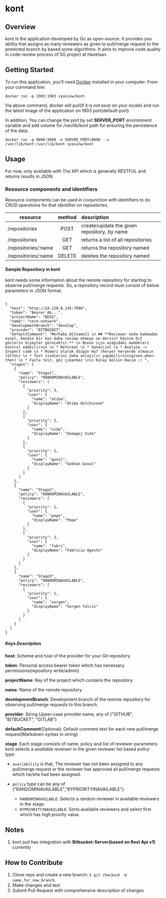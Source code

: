 
# kont


## Overview

kont is the application developed by Go as open-source. It provides you ability that assigns as many reviewers as given
to pull/merge request to the protected branch by based some algorithms. It aims to improve code quality in code-review process of 5G project at Havelsan.

## Getting Started

To run this application, you'll need [Docker](https://docs.docker.com/get-docker/) installed in your computer. From your command line:

```
docker run -p 1903:1903 vyasinw/kont
```
Via above command, docker will pull(if it is not exist on your locale) and run the latest image of the application on 1903 port(default-port). 

In addition, 
You can change the port by set **SERVER_PORT** environment variable and add volume for */var/lib/kont* path for ensuring the persistence of the data.


```
docker run -p 9090:9090 -e SERVER_PORT=9090  -v /var/lib/kont:/var/lib/kont vyasinw/kont
```
## Usage
For now, only available with The API which is generally RESTFUL and returns results in JSON.

### Resource components and identifiers
Resource components can be used in conjunction with identifiers to do CRUD operations for that identifier on repositories.

| resource          | method        | description  |
| -------------     |:-------------:|:-------------|
| /repositories       | POST          | create/update the given repository, by name |
| /repositories       | GET           | returns a list of all repositories |
| /repositories/:name | GET           | returns the repository named |
| /repositories/:name | DELETE        | deletes the repository named |

#### Sample Repository in kont
kont needs some information about the remote repository for starting to observe pull/merge requests. So, a repository record
must consist of below parameters in JSON format.

```json5

{
  "host": "http://10.120.0.145:7990",
  "token": "Bearer Ab...",
  "projectName": "BESG",
  "name": "core-network",
  "developmentBranch": "develop",
  "provider": "BITBUCKET",
  "defaultComment": "Merhaba @{{name}} \n ## **Reviewer koda bakmadan evvel, kendin bir kez daha review etmeye ne dersin? Eminim ELF gözlerin bişeyler görecektir.** \n Bunun için aşağıdaki maddeleri kontrol edebilirsin \n * Reformat \n * SonarLint \n * Analyze -> Inspect code \n * Mimari olarak düzgün mü? (heryer heryerde olmasın lütfen) \n * Test isimlerini daha anlaşılır yapabilirsin(given-when-then) \n * Fazla test, göz çıkarmaz \n\n Kolay Gelsin Hacım :) ",
  "stages": [
    {
      "name": "Stage1",
      "policy": "RANDOMINAVAILABLE",
      "reviewers": [
        {
          "priority": 3,
          "user": {
            "name": "atiba",
            "displayName": "Atiba Hutchinson"
          }
        },
        {
          "priority": 2,
          "user": {
            "name": "vida",
            "displayName": "Domagoj Vida"
          }
        },
        {
          "priority": 1,
          "user": {
            "name": "gonul",
            "displayName": "Gokhan Gonul"
          }
        }
      ]
    },
    {
      "name": "Stage2",
      "policy": "RANDOMINAVAILABLE",
      "reviewers": [
        {
          "priority": 1,
          "user": {
            "name": "pepe",
            "displayName": "Pepe"
          }
        },
        {
          "priority": 2,
          "user": {
            "name": "fabri",
            "displayName": "Fabricio Agosto"
          }
        }
      ]
    },
    {
      "name": "Stage3",
      "policy": "RANDOMINAVAILABLE",
      "reviewers": [
        {
          "priority": 1,
          "user": {
            "name": "sergen",
            "displayName": "Sergen Yalcin"
          }
        }
      ]
    }
  ]
}

```
##### Keys Description
**host**: Scheme and host of the provider for your Git repository.

**token**: Personal access bearer token which has necessary permissions(repository write/admin)

**projectName**: Key of the project which contains the repository

**name**: Name of the remote repository

**developmentBranch**: Development branch of the remote repository for observing pull/merge requests to this branch.

**provider**: String Upper-case provider name, any of ("GITHUB", "BITBUCKET", "GITLAB")

**defaultComment**(Optional): Default comment text for each new pull/merge request(Markdown syntax in string)

**stage**: Each stage consists of name, policy and list of reviewer parameters. 
kont selects a *available reviewer* in the given reviewer list based *policy type*.

* ```availability``` is that, The reviewer has not been assigned to any pull/merge request or 
the reviewer has approved all pull/merge requests which he/she had been assigned.

* ```policy``` type can be any of ("RANDOMINAVAILABLE","BYPRIORITYINAVAILABLE"): 
    * ```RANDOMINAVAILABLE```: Selects a random reviewer in available reviewers in the stage.
    * ```BYPRIORITYINAVAILABLE```: Sorts available reviewers and select first which has high priority value.



## Notes
1. kont just has integration with **Bitbucket-Server(based on Rest Api v1)** currently

## How to Contribute
1. Clone repo and create a new branch: ```$ git checkout -b name_for_new_branch```.
2. Make changes and test
3. Submit Pull Request with comprehensive description of changes